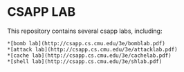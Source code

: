 # CSAPP LAB

This repository contains several csapp labs, including:

	*[bomb lab](http://csapp.cs.cmu.edu/3e/bomblab.pdf)
	*[attack lab](http://csapp.cs.cmu.edu/3e/attacklab.pdf)
	*[cache lab](http://csapp.cs.cmu.edu/3e/cachelab.pdf)
	*[shell lab](http://csapp.cs.cmu.edu/3e/shlab.pdf)
